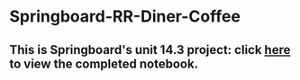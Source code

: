 # Springboard-RR-Diner-Coffee
## This is Springboard's unit 14.3 project: click [here](https://github.com/HamzaBustanji/Springboard-RR-Diner-Coffee/blob/main/Springboard%20Decision%20Tree%20Specialty%20Coffee%20Case%20Study%20-%20Tier%203.ipynb) to view the completed notebook.
